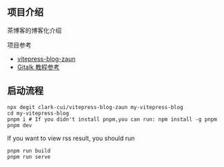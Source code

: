 ## 项目介绍
茶博客的博客化介绍

项目参考
- [vitepress-blog-zaun](https://github.com/clark-cui/vitepress-blog-zaun)
- [Gitalk 教程参考](https://zhuanlan.zhihu.com/p/260781932)


## 启动流程

```shell
npx degit clark-cui/vitepress-blog-zaun my-vitepress-blog
cd my-vitepress-blog
pnpm i # If you didn't install pnpm,you can run: npm install -g pnpm
pnpm dev 
```

If you want to view rss result, you should run

```shell
pnpm run build
pnpm run serve
```
